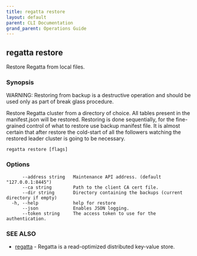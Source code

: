 ```yaml
---
title: regatta restore
layout: default
parent: CLI Documentation
grand_parent: Operations Guide
---
```

## regatta restore

Restore Regatta from local files.

### Synopsis

WARNING: Restoring from backup is a destructive operation and should be used only as part of break glass procedure.

Restore Regatta cluster from a directory of choice. All tables present in the manifest.json will be restored.
Restoring is done sequentially, for the fine-grained control of what to restore use backup manifest file.
It is almost certain that after restore the cold-start of all the followers watching the restored leader cluster is going to be necessary.

```
regatta restore [flags]
```

### Options

```
      --address string   Maintenance API address. (default "127.0.0.1:8445")
      --ca string        Path to the client CA cert file.
      --dir string       Directory containing the backups (current directory if empty)
  -h, --help             help for restore
      --json             Enables JSON logging.
      --token string     The access token to use for the authentication.
```

### SEE ALSO

* [regatta](/operations_guide/cli/regatta)	 - Regatta is a read-optimized distributed key-value store.

